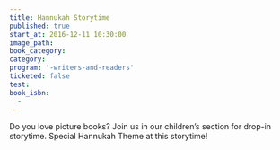 ```yaml
---
title: Hannukah Storytime
published: true
start_at: 2016-12-11 10:30:00
image_path:
book_category:
category:
program: '-writers-and-readers'
ticketed: false
test:
book_isbn:
  -
---
```



Do you love picture books? Join us in our children’s section for drop-in storytime. Special Hannukah Theme at this storytime!
<br>&nbsp;